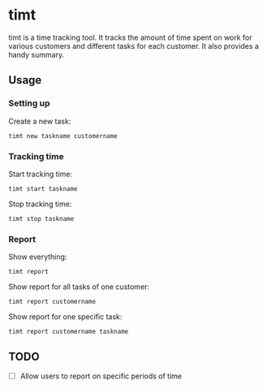 # timt
timt is a time tracking tool. It tracks the amount of time spent on work for various customers and different tasks for each customer. It also provides a handy summary.


## Usage
### Setting up
Create a new task:
```
timt new taskname customername
```

### Tracking time
Start tracking time:
```
timt start taskname
```
Stop tracking time:
```
timt stop taskname
```

### Report
Show everything:
```
timt report
```
Show report for all tasks of one customer:
```
timt report customername
```
Show report for one specific task:
```
timt report customername taskname
```

## TODO
- [ ] Allow users to report on specific periods of time

